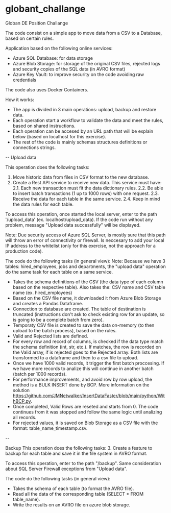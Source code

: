 # globant_challange
 Globan DE Position Challange

The code consist on a simple app to move data from a CSV to a Database, based on certain rules.

Application based on the following online services:
- Azure SQL Database: for data storage
- Azure Blob Storage: for storage of the original CSV files, rejected logs and security copies of the SQL data (in AVRO format)
- Azure Key Vault: to improve security on the code avoiding raw credentials

The code also uses Docker Containers.

How it works:
- The app is divided in 3 main operations: upload, backup and restore data.
- Each operation start a workflow to validate the data and meet the rules, based on shared instructions.
- Each operation can be accesed by an URL path that will be explain below (based on localhost for this exercise).
- The rest of the code is mainly schemas structures definitions or connections strings.

--
Upload data

This operation does the following tasks:
1. Move historic data from files in CSV format to the new database.
2. Create a Rest API service to receive new data. This service must have:
2.1. Each new transaction must fit the data dictionary rules.
2.2. Be able to insert batch transactions (1 up to 1000 rows) with one request. 2.3. Receive the data for each table in the same service.
2.4. Keep in mind the data rules for each table.

To access this operation, once started the local server, enter to the path '/upload_data' (ex. localhost/upload_data). If the code run without any problem, message "Upload data successfully" will be displayed.

Note: Due security access of Azure SQL Server, is mostly sure that this path will throw an error of connectivity or firewall. Is neccesary to add your local IP address to the whitelist (only for this exercise, not the approach for a production code).

The code do the following tasks (in general view):
Note: Because we have 3 tables: hired_employees, jobs and departments, the "upload data" operation do the same task for each table on a same service.
- Takes the schema definitions of the CSV (the data type of each column based on the respective table). Also takes the: CSV name and CSV table name (ex. hired_employees)
- Based on the CSV file name, it downloaded it from Azure Blob Storage and creates a Pandas Dataframe.
- Connection to database are created. The table of destination is truncated (instructions don't ask to check existing row for an update, so is going to be a complete batch from zero).
- Temporaty CSV file is created to save the data on-memory (to then upload to  the batch process), based on the rules.
- Valid and Rejected lists are defined.
- For every row and record of columns, is checked if the data type match the schema definition (int, str, etc.). If matches, the row is recorded on the Valid array, if is rejected goes to the Rejected array. Both lists are transformed to a dataframe and then to a csv file to upload.
- Once we have 1000 valid records, it trigger the first batch proccesing. If we have more records to analize this will continue in another batch (batch per 1000 records).
- For performance improvements, and avoid row by row upload, the method is a BULK INSERT done by BCP. More information on the solution https://github.com/JMNetwalker/InsertDataFaster/blob/main/python/WithBCP.py.
- Once completed, Valid Rows are reseted and starts from 0. The code continues from it was stopped and follow the same logic until analizing all records.
- For rejected values, it is saved on Blob Storage as a CSV file with the format: table_name_timestamp.csv.

--

Backup
This operation does the following tasks:
3. Create a feature to backup for each table and save it in the file system in AVRO format.

To access this operation, enter to the path "/backup". Same consideration about SQL Server Firewall exceptions from "Upload data".

The code do the following tasks (in general view):
- Takes the schema of each table (to format the AVRO file).
- Read all the data of the corresponding table (SELECT * FROM table_name).
- Write the results on an AVRO file on azure blob storage.
